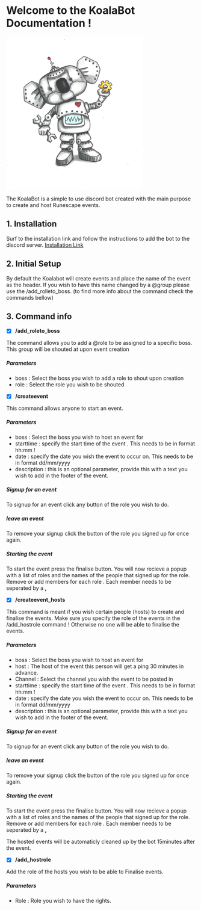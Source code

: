 # Welcome to the KoalaBot Documentation ! 
![KoalaBot](/Docs/Koala%20Robot%205%202021.png)

The KoalaBot is a simple to use discord bot created with the main purpose to create and host Runescape events. 


## 1. Installation

Surf to the installation link and follow the instructions to add the bot to the discord server. 
[Installation Link](https://discord.com/api/oauth2/authorize?client_id=878985424419307570&permissions=8&scope=bot%20applications.commands)

## 2. Initial Setup

By default the Koalabot will create events and place the name of the event as the header. 
If you wish to have this name changed by a @group please use the /add_rolleto_boss. (to find more info about the command check the commands bellow)

## 3. Command info

- [x] **/add_roleto_boss**

The command allows you to add a @role to be assigned to a specific boss. This group will be shouted at upon event creation

##### Parameters
- boss : Select the boss you wish to add a role to shout upon creation
- role : Select the role you wish to be shouted

- [x] **/createevent**

This command allows anyone to start an event. 

##### Parameters
- boss : Select the boss you wish to host an event for
- starttime : specify the start time of the event . This needs to be in format hh:mm !
- date : specify the date you wish the event to occur on. This needs to be in format dd/mm/yyyy
- description : this is an optional parameter, provide this with a text you wish to add in the footer of the event. 

##### Signup for an event

To signup for an event click any button of the role you wish to do.

##### leave an event

To remove your signup click the button of the role you signed up for once again. 

##### Starting the event 

To start the event press the finalise button. 
You will now recieve a popup with a list of roles and the names of the people that signed up for the role. 
Remove or add members for each role . Each member needs to be seperated by a **,**

- [x] **/createevent_hosts**

This command is meant if you wish certain people (hosts) to create and finalise the events. 
Make sure you specify the role of the events in the /add_hostrole command ! Otherwise no one will be able to finalise the events.

##### Parameters
- boss : Select the boss you wish to host an event for
- host : The host of the event this person will get a ping 30 minutes in advance.
- Channel : Select the channel you wish the event to be posted in
- starttime : specify the start time of the event . This needs to be in format hh:mm !
- date : specify the date you wish the event to occur on. This needs to be in format dd/mm/yyyy
- description : this is an optional parameter, provide this with a text you wish to add in the footer of the event. 

##### Signup for an event

To signup for an event click any button of the role you wish to do.

##### leave an event

To remove your signup click the button of the role you signed up for once again. 

##### Starting the event 

To start the event press the finalise button. 
You will now recieve a popup with a list of roles and the names of the people that signed up for the role. 
Remove or add members for each role . Each member needs to be seperated by a **,**

The hosted events will be automaticly cleaned up by the bot 15minutes after the event. 

- [x] **/add_hostrole**

Add the role of the hosts you wish to be able to Finalise events. 

##### Parameters

- Role : Role you wish to have the rights. 